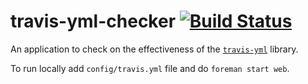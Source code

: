 # travis-yml-checker [![Build Status](https://travis-ci.org/travis-ci/travis-yml-checker.svg?branch=master)](https://travis-ci.org/travis-ci/travis-yml-checker)

An application to check on the effectiveness of the [`travis-yml`](https://github.com/travis-ci/travis-yml) library.

To run locally add `config/travis.yml` file and do `foreman start web`.
